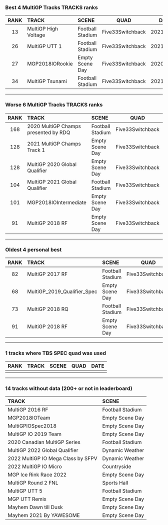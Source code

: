 ### Best 4 MultiGP Tracks TRACKS ranks
|RANK|TRACK|SCENE|QUAD|DATE|
|:---:|:---|:---|:---:|:---:|
|13|MultiGP High Voltage|Football Stadium|Five33Switchback|2021/02/11|
|26|MultiGP UTT 1|Football Stadium|Five33Switchback|2021/02/11|
|27|MGP2018IORookie|Empty Scene Day|Five33Switchback|2020/11/24|
|34|MultiGP Tsunami|Football Stadium|Five33Switchback|2021/02/11|
---
### Worse 6 MultiGP Tracks TRACKS ranks
|RANK|TRACK|SCENE|QUAD|DATE|
|:---:|:---|:---|:---:|:---:|
|168|2020 MultiGP Champs presented by RDQ|Football Stadium|Five33Switchback|2020/11/20|
|128|2021 MultiGP Champs Track 1|Empty Scene Day|Five33Switchback|2021/10/29|
|128|MultiGP 2020 Global Qualifier|Empty Scene Day|Five33Switchback|2021/02/24|
|104|MultiGP 2021 Global Qualifier|Football Stadium|Five33Switchback|2021/03/28|
|101|MGP2018IOIntermediate|Empty Scene Day|Five33Switchback|2020/11/24|
|91|MultiGP 2018 RF|Empty Scene Day|Five33Switchback|2020/09/06|
---
### Oldest 4 personal best
|RANK|TRACK|SCENE|QUAD|DATE|
|:---:|:---|:---|:---:|:---:|
|82|MultiGP 2017 RF|Football Stadium|Five33Switchback|2020/05/02|
|68|MultiGP_2019_Qualifier_Spec|Empty Scene Day|Five33Switchback|2020/05/03|
|73|MultiGP 2018 RQ|Football Stadium|Five33Switchback|2020/07/17|
|91|MultiGP 2018 RF|Empty Scene Day|Five33Switchback|2020/09/06|
---
### 1 tracks where TBS SPEC quad was used
|RANK|TRACK|SCENE|QUAD|DATE|
|:---:|:---|:---|:---:|:---:|
||||||
---
### 14 tracks without data (200+ or not in leaderboard)
|TRACK|SCENE|
|:---|:---|
|MultiGP 2016 RF|Football Stadium|
|MGP2018IOTeam|Empty Scene Day|
|MultiGPIOSpec2018|Empty Scene Day|
|MultiGP IO 2019 Team|Empty Scene Day|
|2020 Canadian MultiGP Series|Football Stadium|
|MultiGP 2022 Global Qualifier|Dynamic Weather|
|2022 MultiGP IO Mega Class by SFPV|Dynamic Weather|
|2022 MultiGP IO Micro|Countryside|
|MGP Ice Rink Race 2022|Empty Scene Day|
|MultiGP Round 2 FNL|Sports Hall|
|MultiGP UTT 5|Football Stadium|
|MGP UTT Remix|Empty Scene Day|
|Mayhem Dawn till Dusk|Empty Scene Day|
|Mayhem 2021 By YAWESOME|Empty Scene Day|
